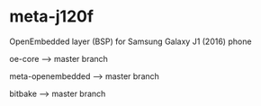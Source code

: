 # meta-j120f
OpenEmbedded layer (BSP) for Samsung Galaxy J1 (2016) phone

oe-core --> master branch

meta-openembedded --> master branch

bitbake --> master branch

